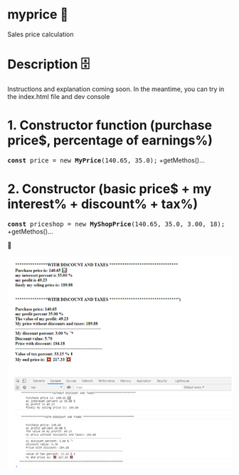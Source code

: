 # myprice 🧮
Sales price calculation

# Description 🗄
Instructions and explanation coming soon. In the meantime, you can try in the index.html file and dev console

#  1. Constructor function (purchase price$, percentage of earnings%)
<samp><b>const</b> price = new <b>MyPrice</b>(140.65, 35.0);</samp>
+getMethos()...

#  2. Constructor (basic price$ + my interest% + discount% + tax%)
<samp><b>const</b> priceshop = new <b>MyShopPrice</b>(140.65, 35.0, 3.00, 18);</samp>
+getMethos()...



🦈

<img src="myprice test image.png" alt="Girl in a jacket" width="auto" height="auto">

